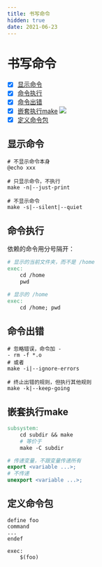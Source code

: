 ```yaml
---
title: 书写命令
hidden: true
date: 2021-06-23
---
```


# 书写命令

- [x] [显示命令](#显示命令)
- [x] [命令执行](#命令执行)
- [x] [命令出错](#命令出错)
- [x] [嵌套执行make](#嵌套执行make) ![](https://img.shields.io/badge/-TBC-blue)
- [x] [定义命令包](#定义命令包)

## 显示命令

```shell
# 不显示命令本身
@echo xxx

# 只显示命令，不执行
make -n|--just-print

# 不显示命令
make -s|--silent|--quiet
```

## 命令执行

依赖的命令用分号隔开：

```makefile
# 显示的当前文件夹，而不是 /home
exec:
	cd /home
	pwd

# 显示的 /home
exec:
	cd /home; pwd
```

## 命令出错

```shell
# 忽略错误，命令加 -
- rm -f *.o
# 或者
make -i|--ignore-errors

# 终止出错的规则，但执行其他规则
make -k|--keep-going
```

## 嵌套执行make

```makefile
subsystem:
	cd subdir && make
	# 等价于
	make -C subdir

# 传递变量，不跟变量传递所有
export <variable ...>;
# 不传递
unexport <variable ...>;
```

## 定义命令包

```make
define foo
command
...
endef

exec:
	$(foo)
```

